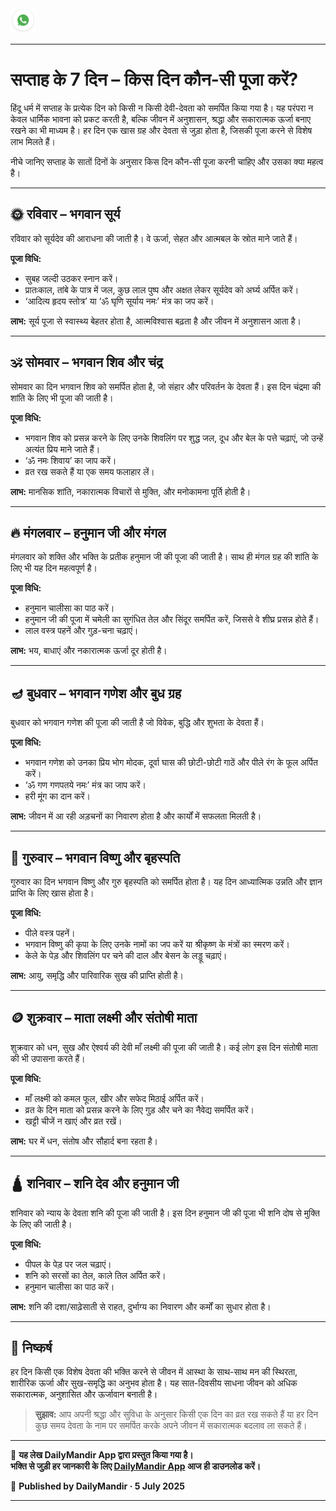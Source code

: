 <!-- Share & WhatsApp icons as SVG -->
<a href="https://api.whatsapp.com/send?text=Check%20out%20this%20article%20in%20the%20Daily%20Mandir%20app%3A%20https%3A%2F%2Fwww.dailymandir.com%2Farticles%3FcontentUrl%3Dhttps%253A%252F%252Fraw.githubusercontent.com%252Fanandwana001%252Fcontent-repo%252Frefs%252Fheads%252Fmain%252Fchalisa%252Fhanuman%252Fhanuman_chalisa_english.md%26title%3DHanuman%2520Chalisa">
  <img src="https://raw.githubusercontent.com/anandwana001/content-repo/refs/heads/main/assets/ic_wtsapp_share_rounded.svg" alt="WhatsApp" width="40"/>
</a>

<br/>

----
# सप्ताह के 7 दिन – किस दिन कौन-सी पूजा करें?

हिंदू धर्म में सप्ताह के प्रत्येक दिन को किसी न किसी देवी-देवता को समर्पित किया गया है। यह परंपरा न केवल धार्मिक भावना को प्रकट करती है, बल्कि जीवन में अनुशासन, श्रद्धा और सकारात्मक ऊर्जा बनाए रखने का भी माध्यम है। हर दिन एक खास ग्रह और देवता से जुड़ा होता है, जिसकी पूजा करने से विशेष लाभ मिलते हैं।

नीचे जानिए सप्ताह के सातों दिनों के अनुसार किस दिन कौन-सी पूजा करनी चाहिए और उसका क्या महत्व है।

---

## 🌞 रविवार – भगवान सूर्य

रविवार को सूर्यदेव की आराधना की जाती है। वे ऊर्जा, सेहत और आत्मबल के स्रोत माने जाते हैं।

**पूजा विधि:**
- सुबह जल्दी उठकर स्नान करें।
- प्रातःकाल, तांबे के पात्र में जल, कुछ लाल पुष्प और अक्षत लेकर सूर्यदेव को अर्घ्य अर्पित करें।
- ‘आदित्य हृदय स्तोत्र’ या ‘ॐ घृणि सूर्याय नमः’ मंत्र का जप करें।

**लाभ:** सूर्य पूजा से स्वास्थ्य बेहतर होता है, आत्मविश्वास बढ़ता है और जीवन में अनुशासन आता है।

---

## 🕉️ सोमवार – भगवान शिव और चंद्र

सोमवार का दिन भगवान शिव को समर्पित होता है, जो संहार और परिवर्तन के देवता हैं। इस दिन चंद्रमा की शांति के लिए भी पूजा की जाती है।

**पूजा विधि:**
- भगवान शिव को प्रसन्न करने के लिए उनके शिवलिंग पर शुद्ध जल, दूध और बेल के पत्ते चढ़ाएं, जो उन्हें अत्यंत प्रिय माने जाते हैं।
- ‘ॐ नमः शिवाय’ का जाप करें।
- व्रत रख सकते हैं या एक समय फलाहार लें।

**लाभ:** मानसिक शांति, नकारात्मक विचारों से मुक्ति, और मनोकामना पूर्ति होती है।

---

## 🔥 मंगलवार – हनुमान जी और मंगल

मंगलवार को शक्ति और भक्ति के प्रतीक हनुमान जी की पूजा की जाती है। साथ ही मंगल ग्रह की शांति के लिए भी यह दिन महत्वपूर्ण है।

**पूजा विधि:**
- हनुमान चालीसा का पाठ करें।
- हनुमान जी की पूजा में चमेली का सुगंधित तेल और सिंदूर समर्पित करें, जिससे वे शीघ्र प्रसन्न होते हैं।
- लाल वस्त्र पहनें और गुड़-चना चढ़ाएं।

**लाभ:** भय, बाधाएं और नकारात्मक ऊर्जा दूर होती है।

---

## 🪔 बुधवार – भगवान गणेश और बुध ग्रह

बुधवार को भगवान गणेश की पूजा की जाती है जो विवेक, बुद्धि और शुभता के देवता हैं।

**पूजा विधि:**
- भगवान गणेश को उनका प्रिय भोग मोदक, दूर्वा घास की छोटी-छोटी गाठें और पीले रंग के फूल अर्पित करें।
- ‘ॐ गण गणपतये नमः’ मंत्र का जाप करें।
- हरी मूंग का दान करें।

**लाभ:** जीवन में आ रही अड़चनों का निवारण होता है और कार्यों में सफलता मिलती है।

---

## 📿 गुरुवार – भगवान विष्णु और बृहस्पति

गुरुवार का दिन भगवान विष्णु और गुरु बृहस्पति को समर्पित होता है। यह दिन आध्यात्मिक उन्नति और ज्ञान प्राप्ति के लिए खास होता है।

**पूजा विधि:**
- पीले वस्त्र पहनें।
- भगवान विष्णु की कृपा के लिए उनके नामों का जप करें या श्रीकृष्ण के मंत्रों का स्मरण करें।
- केले के पेड़ और शिवलिंग पर चने की दाल और बेसन के लड्डू चढ़ाएं।

**लाभ:** आयु, समृद्धि और पारिवारिक सुख की प्राप्ति होती है।

---

## 🪙 शुक्रवार – माता लक्ष्मी और संतोषी माता

शुक्रवार को धन, सुख और ऐश्वर्य की देवी माँ लक्ष्मी की पूजा की जाती है। कई लोग इस दिन संतोषी माता की भी उपासना करते हैं।

**पूजा विधि:**
- माँ लक्ष्मी को कमल फूल, खीर और सफेद मिठाई अर्पित करें।
- व्रत के दिन माता को प्रसन्न करने के लिए गुड़ और चने का नैवेद्य समर्पित करें।
- खट्टी चीजें न खाएं और व्रत रखें।

**लाभ:** घर में धन, संतोष और सौहार्द बना रहता है।

---

## 🛕 शनिवार – शनि देव और हनुमान जी

शनिवार को न्याय के देवता शनि की पूजा की जाती है। इस दिन हनुमान जी की पूजा भी शनि दोष से मुक्ति के लिए की जाती है।

**पूजा विधि:**
- पीपल के पेड़ पर जल चढ़ाएं।
- शनि को सरसों का तेल, काले तिल अर्पित करें।
- हनुमान चालीसा का पाठ करें।

**लाभ:** शनि की दशा/साढ़ेसाती से राहत, दुर्भाग्य का निवारण और कर्मों का सुधार होता है।

---

## 📜 निष्कर्ष

हर दिन किसी एक विशेष देवता की भक्ति करने से जीवन में आस्था के साथ-साथ मन की स्थिरता, शारीरिक ऊर्जा और सुख-समृद्धि का अनुभव होता है। यह सात-दिवसीय साधना जीवन को अधिक सकारात्मक, अनुशासित और ऊर्जावान बनाती है।

> **सुझाव:** आप अपनी श्रद्धा और सुविधा के अनुसार किसी एक दिन का व्रत रख सकते हैं या हर दिन कुछ समय देवता के नाम पर समर्पित करके अपने जीवन में सकारात्मक बदलाव ला सकते हैं।

---

📲 **यह लेख DailyMandir App द्वारा प्रस्तुत किया गया है।**  
**भक्ति से जुड़ी हर जानकारी के लिए [DailyMandir App](https://www.dailymandir.com/) आज ही डाउनलोड करें।**

📅 **Published by DailyMandir · 5 July 2025**

---
